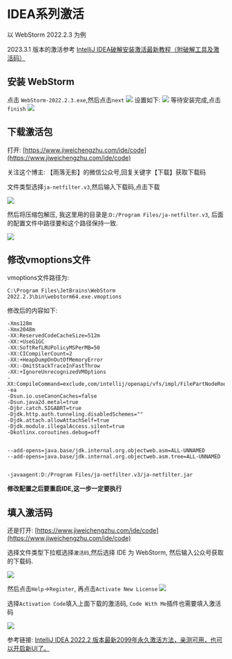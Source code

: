 # IDEA系列激活

以 WebStorm 2022.2.3 为例

2023.3.1 版本的激活参考 [IntelliJ IDEA破解安装激活最新教程（附破解工具及激活码）](https://chenjunan.top/detail/Detail?id=15)


## 安装 WebStorm

点击 `WebStorm-2022.2.3.exe`,然后点击`next`
![](https://danerlt-1258802437.cos.ap-chongqing.myqcloud.com/2023-04-19-E70ong.png)
设置如下:
![](https://danerlt-1258802437.cos.ap-chongqing.myqcloud.com/2023-04-19-Fl7nPr.png)
等待安装完成,点击`finish`
![](https://danerlt-1258802437.cos.ap-chongqing.myqcloud.com/2023-04-19-cizHsc.png)

## 下载激活包

打开: [https://www.jiweichengzhu.com/ide/code](https://www.jiweichengzhu.com/ide/code)

关注这个博主: 【雨落无影】的微信公众号,回复关键字【下载】获取下载码

文件类型选择`ja-netfilter.v3`,然后输入下载码,点击下载

![](https://danerlt-1258802437.cos.ap-chongqing.myqcloud.com/2023-04-19-9a6KCF.png)

然后将压缩包解压, 我这里用的目录是:`D:/Program Files/ja-netfilter.v3`, 后面的配置文件中路径要和这个路径保持一致.

![](https://danerlt-1258802437.cos.ap-chongqing.myqcloud.com/2023-04-19-Te6lhu.png)

## 修改vmoptions文件

vmoptions文件路径为:

```
C:\Program Files\JetBrains\WebStorm 2022.2.3\bin\webstorm64.exe.vmoptions
```

修改后的内容如下:

```
-Xms128m
-Xmx2048m
-XX:ReservedCodeCacheSize=512m
-XX:+UseG1GC
-XX:SoftRefLRUPolicyMSPerMB=50
-XX:CICompilerCount=2
-XX:+HeapDumpOnOutOfMemoryError
-XX:-OmitStackTraceInFastThrow
-XX:+IgnoreUnrecognizedVMOptions
-XX:CompileCommand=exclude,com/intellij/openapi/vfs/impl/FilePartNodeRoot,trieDescend
-ea
-Dsun.io.useCanonCaches=false
-Dsun.java2d.metal=true
-Djbr.catch.SIGABRT=true
-Djdk.http.auth.tunneling.disabledSchemes=""
-Djdk.attach.allowAttachSelf=true
-Djdk.module.illegalAccess.silent=true
-Dkotlinx.coroutines.debug=off


--add-opens=java.base/jdk.internal.org.objectweb.asm=ALL-UNNAMED
--add-opens=java.base/jdk.internal.org.objectweb.asm.tree=ALL-UNNAMED


-javaagent:D:/Program Files/ja-netfilter.v3/ja-netfilter.jar
```

**修改配置之后要重启IDE,这一步一定要执行**

## 填入激活码

还是打开: [https://www.jiweichengzhu.com/ide/code](https://www.jiweichengzhu.com/ide/code)

选择文件类型下拉框选择`激活码`,然后选择 IDE 为 WebStorm, 然后输入公众号获取的下载码.

![](https://danerlt-1258802437.cos.ap-chongqing.myqcloud.com/2023-04-19-HOVuA6.png)

然后点击`Help`->`Register`, 再点击`Activate New License`
![](https://danerlt-1258802437.cos.ap-chongqing.myqcloud.com/2023-04-19-RYDbWV.png)

选择`Activation Code`填入上面下载的激活码, `Code With Me`插件也需要填入激活码

![](https://danerlt-1258802437.cos.ap-chongqing.myqcloud.com/2023-04-19-XSBqnl.png)

参考链接: [IntelliJ IDEA 2022.2 版本最新2099年永久激活方法，亲测可用，也可以开启新UI了。](https://www.jiweichengzhu.com/article/edb833a8005144beb3486d6af18826fa)
